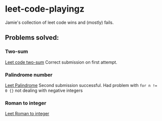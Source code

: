 # leet-code-playingz
Jamie's collection of leet code wins and (mostly) fails.

## Problems solved:

### Two-sum
[Leet code two-sum](https://leetcode.com/problems/two-sum/)
Correct submission on first attempt.

### Palindrome number
[Leet Palindrome](https://leetcode.com/problems/palindrome-number/)
Second submission successful.
Had problem with `for n != 0 {}` not dealing with negative integers

### Roman to integer
[Leet Roman to integer](https://leetcode.com/problems/roman-to-integer/)

